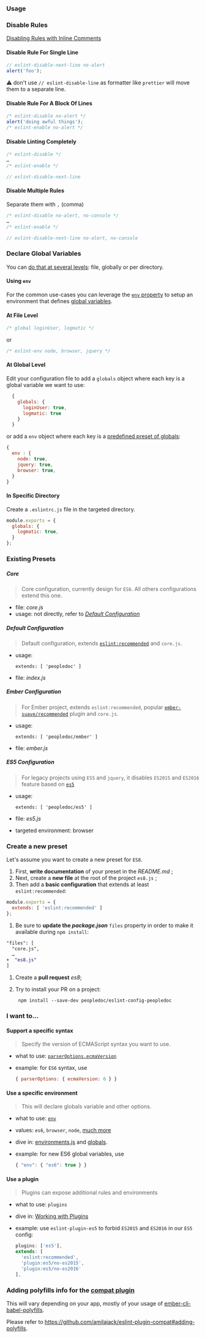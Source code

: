 ### Usage

### Disable Rules
[Disabling Rules with Inline Comments](https://eslint.org/docs/user-guide/configuring#disabling-rules-with-inline-comments)

#### Disable Rule For Single Line

  ```js
  // eslint-disable-next-line no-alert
  alert('foo');
  ```

:warning: don't use `// eslint-disable-line` as formatter like `prettier` will move them to a separate line.


#### Disable Rule For A Block Of Lines

  ```js
  /* eslint-disable no-alert */
  alert('doing awful things');
  /* eslint-enable no-alert */
  ```

#### Disable Linting Completely

```js
/* eslint-disable */
…
/* eslint-enable */
```

```js
// eslint-disable-next-line
```

#### Disable Multiple Rules

Separate them with `,` (comma)

```js
/* eslint-disable no-alert, no-console */
…
/* eslint-enable */
```

```js
// eslint-disable-next-line no-alert, no-console
```

### Declare Global Variables

You can [do that at several levels](https://eslint.org/docs/user-guide/configuring#specifying-globals): file, globally or per directory.

#### Using `env`

For the common use-cases you can leverage the [`env` property](https://eslint.org/docs/user-guide/configuring#specifying-environments) to setup an environment that defines [global variables](https://github.com/sindresorhus/globals/blob/master/globals.json).

#### At File Level

```js
/* global loginUser, logmatic */
```
or
```js
/* eslint-env node, browser, jquery */
```

#### At Global Level

Edit your configuration file to add a `globals` object where each key is a global variable we want to use:

  ```js
    {
      globals: {
        loginUser: true,
        logmatic: true
      }
    }
  ```

or add a `env` object where each key is a [predefined preset of globals](https://eslint.org/docs/user-guide/configuring#specifying-environments):

  ```js
  {
    env : {
      node: true,
      jquery: true,
      browser: true,
    }
  }
  ```

#### In Specific Directory

Create a `.eslintrc.js` file in the targeted directory.

```js
module.exports = {
  globals: {
    logmatic: true,
  }
};
```

### Existing Presets

##### Core

> Core configuration, currently design for `ES6`. All others configurations extend this one.

* file: _core.js_
* usage: not directly, refer to [_Default Configuration_](#Default-Configuration)

##### Default Configuration

> Default configuration, extends [`eslint:recommended`](https://eslint.org/docs/user-guide/configuring#using-eslintrecommended) and `core.js`.

* usage:

      extends: [ 'peopledoc' ]
* file: _index.js_

##### Ember Configuration

> For Ember project, extends `eslint:recommended`, popular [`ember-suave/recommended`](https://github.com/DockYard/eslint-plugin-ember-suave/) plugin and `core.js`.

* usage:

      extends: [ 'peopledoc/ember' ]
* file: _ember.js_

##### ES5 Configuration

> For legacy projects using `ES5` and `jquery`, it disables `ES2015` and `ES2016` feature based on [`es5`](https://github.com/nkt/eslint-plugin-es5)

* usage:

      extends: [ 'peopledoc/es5' ]
* file: _es5.js_
* targeted environment: browser

### Create a new preset

Let's assume you want to create a new preset for `ES8`.

1. First, **write documentation** of your preset in the _README.md_ ;
1. Next, create a **new file** at the root of the project `es8.js` ;
1. Then add a **basic configuration** that extends at least `eslint:recommended`:

  ```js
  module.exports = {
    extends: [ 'eslint:recommended' ]
  };
  ```
1. Be sure to **update the _package.json_** `files` property in order to make it available during `npm install`:

  ```diff
  "files": [
    "core.js",
    …
  +  "es8.js"
  ]
  ```
1. Create a **pull request** _es8_;
1. Try to install your PR on a project:

        npm install --save-dev peopledoc/eslint-config-peopledoc

### I want to…

#### Support a specific syntax

> Specify the version of ECMAScript syntax you want to use.

* what to use: [`parserOptions.ecmaVersion`](https://eslint.org/docs/user-guide/configuring#specifying-parser-options)
* example: for `ES6` syntax, use

  ```js
  { parserOptions: { ecmaVersion: 6 } }
  ```

#### Use a specific environment

> This will declare globals variable and other options.

* what to use: [`env`](https://eslint.org/docs/user-guide/configuring#specifying-parser-options)
* values: `es6`, `browser`, `node`, [much more](https://eslint.org/docs/user-guide/configuring#specifying-environments)
* dive in: [environments.js](https://github.com/eslint/eslint/blob/master/conf/environments.js) and [globals](https://github.com/sindresorhus/globals).
* example: for new ES6 global variables, use

  ```js
  { "env": { "es6": true } }
  ```

#### Use a plugin

> Plugins can expose additional rules and environments

* what to use: `plugins`
* dive in: [Working with Plugins](https://eslint.org/docs/developer-guide/working-with-plugins#rules-in-plugins)
* example: use `eslint-plugin-es5` to forbid `ES2015` and `ES2016` in our `ES5` config:

  ```js
  plugins: ['es5'],
  extends: [
    'eslint:recommended',
    'plugin:es5/no-es2015',
    'plugin:es5/no-es2016'
  ],
  ```

### Adding polyfills info for the [compat plugin](https://github.com/amilajack/eslint-plugin-compat)

This will vary depending on your app, mostly of your usage of [ember-cli-babel-polyfills](https://github.com/pzuraq/ember-cli-babel-polyfills).

Please refer to https://github.com/amilajack/eslint-plugin-compat#adding-polyfills.